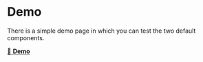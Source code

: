 # Demo

There is a simple demo page in which you can test the two default components.

[👀 **Demo**](https://vue-my-toasts.netlify.app/)
